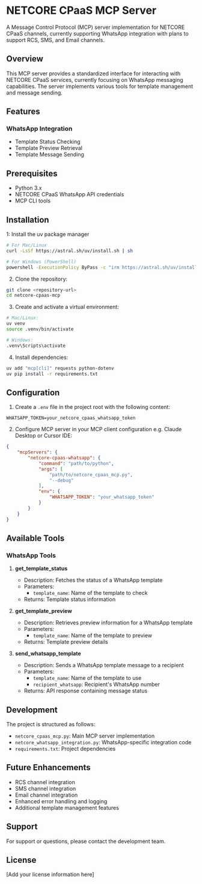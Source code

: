 # NETCORE CPaaS MCP Server

A Message Control Protocol (MCP) server implementation for NETCORE CPaaS channels, currently supporting WhatsApp integration with plans to support RCS, SMS, and Email channels.

## Overview

This MCP server provides a standardized interface for interacting with NETCORE CPaaS services, currently focusing on WhatsApp messaging capabilities. The server implements various tools for template management and message sending.

## Features

### WhatsApp Integration
- Template Status Checking
- Template Preview Retrieval
- Template Message Sending

## Prerequisites

- Python 3.x
- NETCORE CPaaS WhatsApp API credentials
- MCP CLI tools

## Installation

1: Install the uv package manager

```bash
# For Mac/Linux
curl -LsSf https://astral.sh/uv/install.sh | sh

# For Windows (PowerShell)
powershell -ExecutionPolicy ByPass -c "irm https://astral.sh/uv/install.ps1 | iex"
```

2. Clone the repository:

```bash
git clone <repository-url>
cd netcore-cpaas-mcp
```

3. Create and activate a virtual environment:

```bash
# Mac/Linux:
uv venv
source .venv/bin/activate

# Windows:
.venv\Scripts\activate
```

4. Install dependencies:
```bash
uv add "mcp[cli]" requests python-dotenv
uv pip install -r requirements.txt
```

## Configuration

1. Create a `.env` file in the project root with the following content:
```
WHATSAPP_TOKEN=your_netcore_cpaas_whatsapp_token
```

2. Configure MCP server in your MCP client configuration e.g. Claude Desktop or Cursor IDE:
```json
{
    "mcpServers": {
        "netcore-cpaas-whatsapp": {
            "command": "path/to/python",
            "args": [
                "path/to/netcore_cpaas_mcp.py",
                "--debug"
            ],
            "env": {
                "WHATSAPP_TOKEN": "your_whatsapp_token"
            }
        }
    }
}
```

## Available Tools

### WhatsApp Tools

1. **get_template_status**
   - Description: Fetches the status of a WhatsApp template
   - Parameters:
     - `template_name`: Name of the template to check
   - Returns: Template status information

2. **get_template_preview**
   - Description: Retrieves preview information for a WhatsApp template
   - Parameters:
     - `template_name`: Name of the template to preview
   - Returns: Template preview details

3. **send_whatsapp_template**
   - Description: Sends a WhatsApp template message to a recipient
   - Parameters:
     - `template_name`: Name of the template to use
     - `recipient_whatsapp`: Recipient's WhatsApp number
   - Returns: API response containing message status

## Development

The project is structured as follows:
- `netcore_cpaas_mcp.py`: Main MCP server implementation
- `netcore_whatsapp_integration.py`: WhatsApp-specific integration code
- `requirements.txt`: Project dependencies

## Future Enhancements

- RCS channel integration
- SMS channel integration
- Email channel integration
- Enhanced error handling and logging
- Additional template management features

## Support

For support or questions, please contact the development team.

## License

[Add your license information here]
